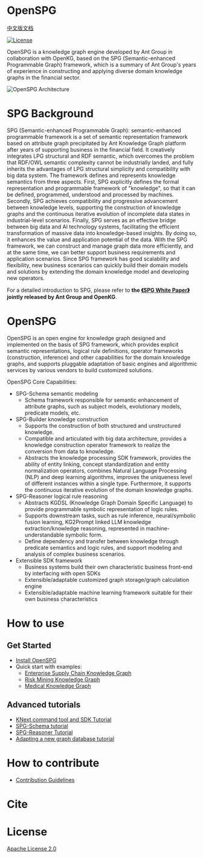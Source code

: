 # OpenSPG

[中文版文档](./README_cn.md)

[![License](https://img.shields.io/badge/License-Apache%202.0-blue.svg)](./LICENSE)


OpenSPG is a knowledge graph engine developed by Ant Group in collaboration with OpenKG, based on the SPG (Semantic-enhanced Programmable Graph) framework, which is a summary of Ant Group's years of experience in constructing and applying diverse domain knowledge graphs in the financial sector.


![OpenSPG Architecture](https://mdn.alipayobjects.com/huamei_xgb3qj/afts/img/A*DmdvRKo5pyYAAAAAAAAAAAAADtmcAQ/original)

# SPG Background

SPG (Semantic-enhanced Programmable Graph): semantic-enhanced programmable framework is a set of semantic representation framework based on attribute graph precipitated by Ant Knowledge Graph platform after years of supporting business in the financial field. It creatively integrates LPG structural and RDF semantic, which overcomes the problem that RDF/OWL semantic complexity cannot be industrially landed, and fully inherits the advantages of LPG structural simplicity and compatibility with big data system. The framework defines and represents knowledge semantics from three aspects. First, SPG explicitly defines the formal representation and programmable framework of "knowledge", so that it can be defined, programmed, understood and processed by machines. Secondly, SPG achieves compatibility and progressive advancement between knowledge levels, supporting the construction of knowledge graphs and the continuous iterative evolution of incomplete data states in industrial-level scenarios. Finally, SPG serves as an effective bridge between big data and AI technology systems, facilitating the efficient transformation of massive data into knowledge-based insights. By doing so, it enhances the value and application potential of the data. With the SPG framework, we can construct and manage graph data more efficiently, and at the same time, we can better support business requirements and application scenarios. Since SPG framework has good scalability and flexibility, new business scenarios can quickly build their domain models and solutions by extending the domain knowledge model and developing new
operators.

For a detailed introduction to SPG, please refer to **the [《SPG White Paper》](https://spg.openkg.cn/ "SPG White Paper") jointly released by Ant Group and OpenKG**.


# OpenSPG

OpenSPG is an open engine for knowledge graph designed and implemented on the basis of SPG framework, which provides explicit semantic representations, logical rule definitions, operator frameworks (construction, inference) and other capabilities for the domain knowledge graphs, and supports pluggable adaptation of basic engines and algorithmic services by various vendors to build customized solutions.

OpenSPG Core Capabilities:

* SPG-Schema semantic modeling
    * Schema framework responsible for semantic enhancement of attribute graphs, such as subject models, evolutionary models, predicate models, etc.
* SPG-Builder knowledge construction
    * Supports the construction of both structured and unstructured knowledge.
    * Compatible and articulated with big data architecture, provides a knowledge construction operator framework to realize the conversion from data to knowledge.
    * Abstracts the knowledge processing SDK framework, provides the ability of entity linking, concept standardization and entity normalization operators, combines Natural Language Processing (NLP) and deep learning algorithms, improves the uniqueness level of different instances within a single type. Furthermore, it supports the continuous iterative evolution of the domain knowledge graphs.
* SPG-Reasoner logical rule reasoning
    * Abstracts KGDSL (Knowledge Graph Domain Specific Language) to provide programmable symbolic representation of logic rules.
    * Supports downstream tasks, such as rule inference, neural/symbolic fusion learning, KG2Prompt linked LLM knowledge extraction/knowledge reasoning, represented in machine-understandable symbolic form.
    * Define dependency and transfer between knowledge through predicate semantics and logic rules, and support modeling and analysis of complex business scenarios.
* Extensible SDK framework
    * Business systems build their own characteristic business front-end by interfacing with open SDKs
    * Extensible/adaptable customized graph storage/graph calculation engine
    * Extensible/adaptable machine learning framework suitable for their own business characteristics

# How to use

## Get Started

* [Install OpenSPG](https://spg.openkg.cn/en-US/quick-start/install)
* Quick start with examples:
    * [Enterprise Supply Chain Knowledge Graph](https://spg.openkg.cn/en-US/example/enterprise-supply-chain)
    * [Risk Mining Knowledge Graph](https://spg.openkg.cn/en-US/example/risk-mining)
    * [Medical Knowledge Graph](https://spg.openkg.cn/en-US/example/medical)

## Advanced tutorials

* [KNext command tool and SDK Tutorial](https://spg.openkg.cn/en-US/tutorial/knext)
* [SPG-Schema tutorial](https://spg.openkg.cn/en-US/tutorial/spgschema)
* [SPG-Reasoner Tutorial](https://spg.openkg.cn/en-US/tutorial/spgreasoner)
* [Adapting a new graph database tutorial](https://spg.openkg.cn/en-US/tutorial/spg2lpg)

# How to contribute

* [Contribution Guidelines](https://spg.openkg.cn/en-US/quick-start/contribution)

# Cite

# License

[Apache License 2.0](LICENSE)
